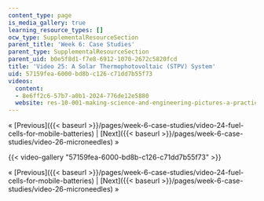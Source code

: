 ```yaml
---
content_type: page
is_media_gallery: true
learning_resource_types: []
ocw_type: SupplementalResourceSection
parent_title: 'Week 6: Case Studies'
parent_type: SupplementalResourceSection
parent_uid: b0e5f8d1-f7e8-6912-1070-2672c5820fcd
title: 'Video 25: A Solar Thermophotovoltaic (STPV) System'
uid: 57159fea-6000-bd8b-c126-c71dd7b55f73
videos:
  content:
  - 8e6ff2c6-57b7-a0b1-2024-776de12e5880
  website: res-10-001-making-science-and-engineering-pictures-a-practical-guide-to-presenting-your-work-spring-2016
---
```


« [Previous]({{< baseurl >}}/pages/week-6-case-studies/video-24-fuel-cells-for-mobile-batteries) | [Next]({{< baseurl >}}/pages/week-6-case-studies/video-26-microneedles) »

{{< video-gallery "57159fea-6000-bd8b-c126-c71dd7b55f73" >}}


« [Previous]({{< baseurl >}}/pages/week-6-case-studies/video-24-fuel-cells-for-mobile-batteries) | [Next]({{< baseurl >}}/pages/week-6-case-studies/video-26-microneedles) »